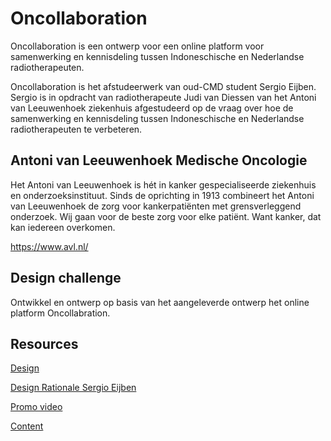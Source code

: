 
# Oncollaboration
Oncollaboration is een ontwerp voor een online platform voor samenwerking en kennisdeling tussen Indoneschische en Nederlandse radiotherapeuten.

Oncollaboration is het afstudeerwerk van oud-CMD student Sergio Eijben. Sergio is in opdracht van radiotherapeute Judi van Diessen van het Antoni van Leeuwenhoek ziekenhuis afgestudeerd op de vraag over hoe de samenwerking en kennisdeling tussen Indoneschische en Nederlandse radiotherapeuten te verbeteren.


## Antoni van Leeuwenhoek Medische Oncologie
Het Antoni van Leeuwenhoek is hét in kanker gespecialiseerde ziekenhuis en onderzoeksinstituut. Sinds de oprichting in 1913 combineert het Antoni van Leeuwenhoek de zorg voor kankerpatiënten met grensverleggend onderzoek. Wij gaan voor de beste zorg voor elke patiënt. Want kanker, dat kan iedereen overkomen.

https://www.avl.nl/


## Design challenge
Ontwikkel en ontwerp op basis van het aangeleverde ontwerp het online platform Oncollabration.

## Resources

<!-- [Backlog](https://github.com/orgs/fdnd-agency/projects/35) -->

[Design](https://www.figma.com/design/PbMAVjDmeSEX5hj85mbNhB/Webinar-RT?m=auto&t=AkmaF32XGHtGSAzK-6)

[Design Rationale Sergio Eijben](https://github.com/fdnd-agency/antoni-van-leeuwenhoek-oncology/blob/b8293576444a304d8d2ee2cb7201a18f54aed069/design/Sergio-Eijben-Design-Rationale.pdf)

[Promo video](https://www.youtube.com/watch?v=T60O_DsR09E)

[Content](https://github.com/fdnd-agency/antoni-van-leeuwenhoek-oncology/tree/main/content)
